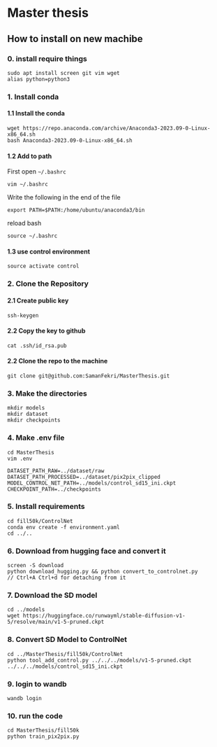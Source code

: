 # Master thesis
## How to install on new machibe
### 0. install require things

```
sudo apt install screen git vim wget
alias python=python3
```

### 1. Install conda
#### 1.1 Install the conda
```
wget https://repo.anaconda.com/archive/Anaconda3-2023.09-0-Linux-x86_64.sh
bash Anaconda3-2023.09-0-Linux-x86_64.sh
```

#### 1.2 Add to path
First open `~/.bashrc`
```
vim ~/.bashrc
```
Write the following in the end of the file
```
export PATH=$PATH:/home/ubuntu/anaconda3/bin
```
reload bash
```
source ~/.bashrc
```

#### 1.3 use control environment
```
source activate control
```


### 2. Clone the Repository

#### 2.1 Create public key

```
ssh-keygen
```

#### 2.2 Copy the key to github

```
cat .ssh/id_rsa.pub
```

#### 2.2 Clone the repo to the machine

```
git clone git@github.com:SamanFekri/MasterThesis.git
```

### 3. Make the directories

```
mkdir models
mkdir dataset
mkdir checkpoints
```

### 4. Make .env file

```
cd MasterThesis
vim .env
```

```
DATASET_PATH_RAW=../dataset/raw
DATASET_PATH_PROCESSED=../dataset/pix2pix_clipped
MODEL_CONTROL_NET_PATH=../models/control_sd15_ini.ckpt
CHECKPOINT_PATH=../checkpoints
```

### 5. Install requirements

```
cd fill50k/ControlNet
conda env create -f environment.yaml
cd ../..
```

### 6. Download from hugging face and convert it

```
screen -S download
python download_hugging.py && python convert_to_controlnet.py
// Ctrl+A Ctrl+d for detaching from it
```

### 7. Download the SD model

```
cd ../models
wget https://huggingface.co/runwayml/stable-diffusion-v1-5/resolve/main/v1-5-pruned.ckpt
```

### 8. Convert SD Model to ControlNet

```
cd ../MasterThesis/fill50k/ControlNet
python tool_add_control.py ../../../models/v1-5-pruned.ckpt ../../../models/control_sd15_ini.ckpt
```

### 9. login to wandb

```
wandb login
```

### 10. run the code

```
cd MasterThesis/fill50k
python train_pix2pix.py
```